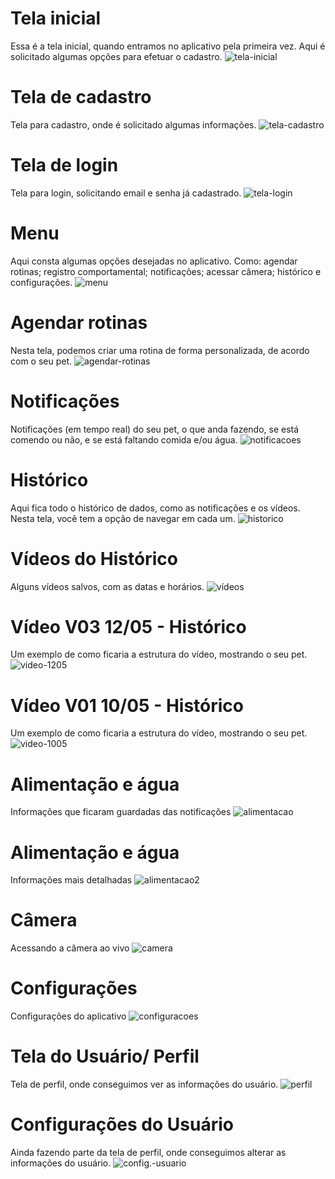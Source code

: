 # Tela inicial
Essa é a tela inicial, quando entramos no aplicativo pela primeira vez. Aqui é solicitado algumas opções para efetuar o cadastro.
![tela-inicial](https://github.com/AgathaSena/Projeto-Integrador-II/assets/79552519/654e6c76-67c9-476b-8160-7b9a339945ad)


# Tela de cadastro
Tela para cadastro, onde é solicitado algumas informações.
![tela-cadastro](https://github.com/AgathaSena/Projeto-Integrador-II/assets/79552519/ad7faf73-8157-44ed-913b-783e2483f26f)


# Tela de login
Tela para login, solicitando email e senha já cadastrado.
![tela-login](https://github.com/AgathaSena/Projeto-Integrador-II/assets/79552519/7ca1b770-6483-4c25-b01f-4d97fa66a8d5)


# Menu
Aqui consta algumas opções desejadas no aplicativo.
Como: agendar rotinas; registro comportamental; notificações; acessar câmera; histórico e
configurações.
![menu](https://github.com/AgathaSena/Projeto-Integrador-II/assets/79552519/573e0e0a-e5c6-4c50-8c66-d7f551a3b5d8)

# Agendar rotinas
Nesta tela, podemos criar uma rotina de forma personalizada, de acordo com o seu pet.
![agendar-rotinas](https://github.com/AgathaSena/Projeto-Integrador-II/assets/79552519/fe32dba8-a218-4a9e-a45e-d531b965155f)


# Notificações
Notificações (em tempo real) do seu pet, o que anda fazendo, se está comendo ou não, e se está faltando comida e/ou água.
![notificacoes](https://github.com/AgathaSena/Projeto-Integrador-II/assets/79552519/ecc3c7b0-2698-45f8-a477-7ba54a102603)


# Histórico
Aqui fica todo o histórico de dados, como as notificações e os vídeos. Nesta tela, você tem a opção de navegar em cada um.
![historico](https://github.com/AgathaSena/Projeto-Integrador-II/assets/79552519/7f7ac9fe-6d83-4a87-9169-3b76acdd3562)


# Vídeos do Histórico
Alguns vídeos salvos, com as datas e horários.
![vídeos](https://github.com/AgathaSena/Projeto-Integrador-II/assets/79552519/5c201e19-dc1c-48c5-96d3-8e9252c23b3e)

# Vídeo V03 12/05 - Histórico
Um exemplo de como ficaria a estrutura do vídeo, mostrando o seu pet.
![video-1205](https://github.com/AgathaSena/Projeto-Integrador-II/assets/79552519/63efe7b5-586e-442d-bb46-4eadcc86e4b2)


# Vídeo V01 10/05 - Histórico
Um exemplo de como ficaria a estrutura do vídeo, mostrando o seu pet.
![video-1005](https://github.com/AgathaSena/Projeto-Integrador-II/assets/79552519/11ed66eb-09f8-4ab7-a75c-1ebf3a025d9e)

# Alimentação e água
Informações que ficaram guardadas das notificações 
![alimentacao](https://github.com/AgathaSena/Projeto-Integrador-II/assets/79552519/fab1adb6-5289-4d79-9b74-31d634b9a499)

# Alimentação e água
Informações mais detalhadas 
![alimentacao2](https://github.com/AgathaSena/Projeto-Integrador-II/assets/79552519/81e15e9b-2c59-49ef-9c91-e5dc56103ebb)

# Câmera
Acessando a câmera ao vivo
![camera](https://github.com/AgathaSena/Projeto-Integrador-II/assets/79552519/21163b99-3ccd-428b-9674-f2763ba4bbe2)

# Configurações
Configurações do aplicativo
![configuracoes](https://github.com/AgathaSena/Projeto-Integrador-II/assets/79552519/cbd2d507-b873-4be1-ab30-d5e682f8c7ab)

# Tela do Usuário/ Perfil
Tela de perfil, onde conseguimos ver as informações do usuário.
![perfil](https://github.com/AgathaSena/Projeto-Integrador-II/assets/79552519/00e7dcd3-8b6d-4342-8aea-743b8cf8a87c)

# Configurações do Usuário
Ainda fazendo parte da tela de perfil, onde conseguimos alterar as informações do usuário.
![config.-usuario](https://github.com/AgathaSena/Projeto-Integrador-II/assets/79552519/86024a20-45b0-41fe-8b52-00eea6f21426)






